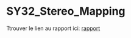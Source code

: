 # SY32_Stereo_Mapping

Ttrouver le lien au rapport ici: [rapport](https://www.overleaf.com/project/6272d0aab9bf1581309ccfa8)
